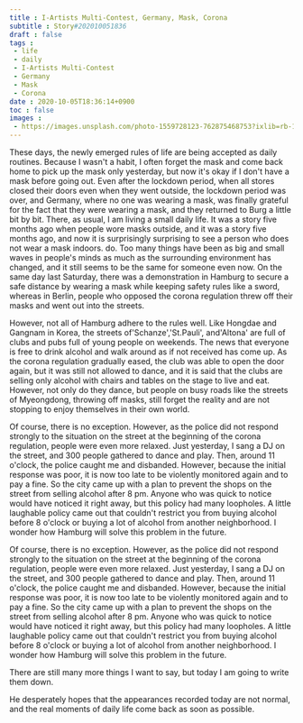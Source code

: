 ```yaml
---
title : I-Artists Multi-Contest, Germany, Mask, Corona
subtitle : Story#202010051836
draft : false
tags :
 - life
 - daily
 - I-Artists Multi-Contest
 - Germany
 - Mask
 - Corona
date : 2020-10-05T18:36:14+0900
toc : false
images : 
 - https://images.unsplash.com/photo-1559728123-762875468753?ixlib=rb-1.2.1&q=80&fm=jpg&crop=entropy&cs=tinysrgb&w=1080&fit=max&ixid=eyJhcHBfaWQiOjE1NTU0OX0
---
```

These days, the newly emerged rules of life are being accepted as daily routines. Because I wasn't a habit, I often forget the mask and come back home to pick up the mask only yesterday, but now it's okay if I don't have a mask before going out. Even after the lockdown period, when all stores closed their doors even when they went outside, the lockdown period was over, and Germany, where no one was wearing a mask, was finally grateful for the fact that they were wearing a mask, and they returned to Burg a little bit by bit. There, as usual, I am living a small daily life. It was a story five months ago when people wore masks outside, and it was a story five months ago, and now it is surprisingly surprising to see a person who does not wear a mask indoors. do. Too many things have been as big and small waves in people's minds as much as the surrounding environment has changed, and it still seems to be the same for someone even now. On the same day last Saturday, there was a demonstration in Hamburg to secure a safe distance by wearing a mask while keeping safety rules like a sword, whereas in Berlin, people who opposed the corona regulation threw off their masks and went out into the streets.  

However, not all of Hamburg adhere to the rules well. Like Hongdae and Gangnam in Korea, the streets of'Schanze','St.Pauli', and'Altona' are full of clubs and pubs full of young people on weekends. The news that everyone is free to drink alcohol and walk around as if not received has come up. As the corona regulation gradually eased, the club was able to open the door again, but it was still not allowed to dance, and it is said that the clubs are selling only alcohol with chairs and tables on the stage to live and eat. However, not only do they dance, but people on busy roads like the streets of Myeongdong, throwing off masks, still forget the reality and are not stopping to enjoy themselves in their own world.  

Of course, there is no exception. However, as the police did not respond strongly to the situation on the street at the beginning of the corona regulation, people were even more relaxed. Just yesterday, I sang a DJ on the street, and 300 people gathered to dance and play. Then, around 11 o'clock, the police caught me and disbanded. However, because the initial response was poor, it is now too late to be violently monitored again and to pay a fine. So the city came up with a plan to prevent the shops on the street from selling alcohol after 8 pm. Anyone who was quick to notice would have noticed it right away, but this policy had many loopholes. A little laughable policy came out that couldn't restrict you from buying alcohol before 8 o'clock or buying a lot of alcohol from another neighborhood. I wonder how Hamburg will solve this problem in the future.  

Of course, there is no exception. However, as the police did not respond strongly to the situation on the street at the beginning of the corona regulation, people were even more relaxed. Just yesterday, I sang a DJ on the street, and 300 people gathered to dance and play. Then, around 11 o'clock, the police caught me and disbanded. However, because the initial response was poor, it is now too late to be violently monitored again and to pay a fine. So the city came up with a plan to prevent the shops on the street from selling alcohol after 8 pm. Anyone who was quick to notice would have noticed it right away, but this policy had many loopholes. A little laughable policy came out that couldn't restrict you from buying alcohol before 8 o'clock or buying a lot of alcohol from another neighborhood. I wonder how Hamburg will solve this problem in the future.  

There are still many more things I want to say, but today I am going to write them down.  

He desperately hopes that the appearances recorded today are not normal, and the real moments of daily life come back as soon as possible.  
